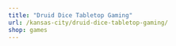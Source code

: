 ```yaml
---
title: "Druid Dice Tabletop Gaming"
url: /kansas-city/druid-dice-tabletop-gaming/
shop: games
---
```

